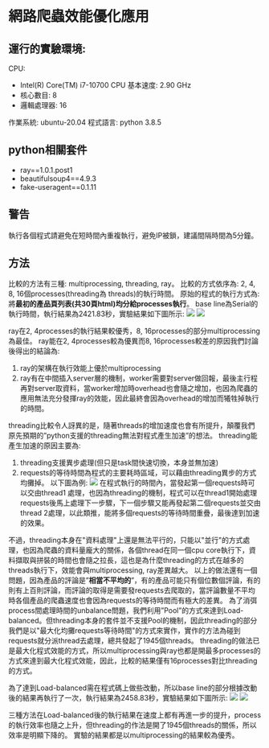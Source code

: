 # 網路爬蟲效能優化應用

## 運行的實驗環境:
CPU: 
* Intel(R) Core(TM) i7-10700 CPU 基本速度:  2.90 GHz
* 核心數目:  8
* 邏輯處理器:  16

作業系統: ubuntu-20.04
程式語言: python 3.8.5

## python相關套件
* ray==1.0.1.post1
* beautifulsoup4==4.9.3
* fake-useragent==0.1.11

## 警告
執行各個程式請避免在短時間內重複執行，避免IP被鎖，建議間隔時間為5分鐘。

## 方法
比較的方法有三種: multiprocessing, threading, ray。
比較的方式依序為: 2, 4, 8, 16個processes(threading為 threads)的執行時間。
原始的程式的執行方式為: 將**最初的產品頁列表(共30頁html)均分給processes執行**。
base line為Serial的執行時間，執行結果為2421.83秒，實驗結果如下圖所示:
![](https://i.imgur.com/us9Svbr.png)
![](https://i.imgur.com/Xy0Ix6e.png)

ray在2, 4processes的執行結果較優秀，8, 16processes的部分multiprocessing為最佳。
ray能在2, 4processes較為優異而8, 16processes較差的原因我們討論後得出的結論為:
1. ray的架構在執行效能上優於multiprocessing
2. ray有在中間插入server層的機制，worker需要對server做回報，最後主行程再對server取資料，當worker增加時overhead也會隨之增加，也因為爬蟲的應用無法充分發揮ray的效能，因此最終會因為overhead的增加而犧牲掉執行的時間。

threading比較令人訝異的是，隨著threads的增加速度也會有所提升，顛覆我們原先預期的”python支援的threading無法對程式產生加速”的想法。
threading能產生加速的原因主要為:
1. threading支援異步處理(但只是task間快速切換，本身並無加速)
2. requests的等待時間為程式的主要耗時區域，可以藉由threading異步的方式均攤掉。
以下圖為例:
![](https://i.imgur.com/rr8v3uG.png)
在程式執行的時間內，當發起第一個requests時可以交由thread1 處理，也因為threading的機制，程式可以在thread1開始處理requests後馬上處理下一步驟，下一個步驟又能再發起第二個requests並交由thread 2處理，以此類推，能將多個requests的等待時間重疊，最後達到加速的效果。

不過，threading本身在"資料處理"上還是無法平行的，只能以"並行"的方式處理，也因為爬蟲的資料量龐大的關係，各個thread在同一個cpu core執行下，資料擷取與拼裝的時間也會隨之拉長，這也是為什麼threading的方式在越多的threads執行下，效能會與multiprocessing, ray差異越大。
以上的做法還有一個問題，因為產品的評論是”**相當不平均的**”，有的產品可能只有個位數個評論，有的則有上百則評論，而評論的取得是需要發requests去爬取的，當評論數量不平均時各個產品的爬蟲速度也會因為requests的等待時間而有極大的差異。
為了消弭process間處理時間的unbalance問題，我們利用”Pool”的方式來達到Load-balanced。但threading本身的套件並不支援Pool的機制，因此threading的部分我們是以"最大化均攤requests等待時間"的方式來實作，實作的方法為碰到requests就分派thread去處理，總共發起了1945個threads。
threading的做法已是最大化程式效能的方式，所以multiprocessing與ray也都是開最多processes的方式來達到最大化程式效能，因此，比較的結果僅有16processes對比threading的方式。

為了達到Load-balanced需在程式碼上做些改動，所以base line的部分根據改動後的結果再執行了一次，執行結果為2458.83秒，實驗結果如下圖所示:
![](https://i.imgur.com/KqllXlt.png)
![](https://i.imgur.com/ZPAHpJ2.png)

三種方法在Load-balanced後的執行結果在速度上都有再進一步的提升，process的執行效率也隨之上升，但threading的作法是開了1945個threads的關係，所以效率是明顯下降的。
實驗的結果都是以multiprocessing的結果較為優秀。
